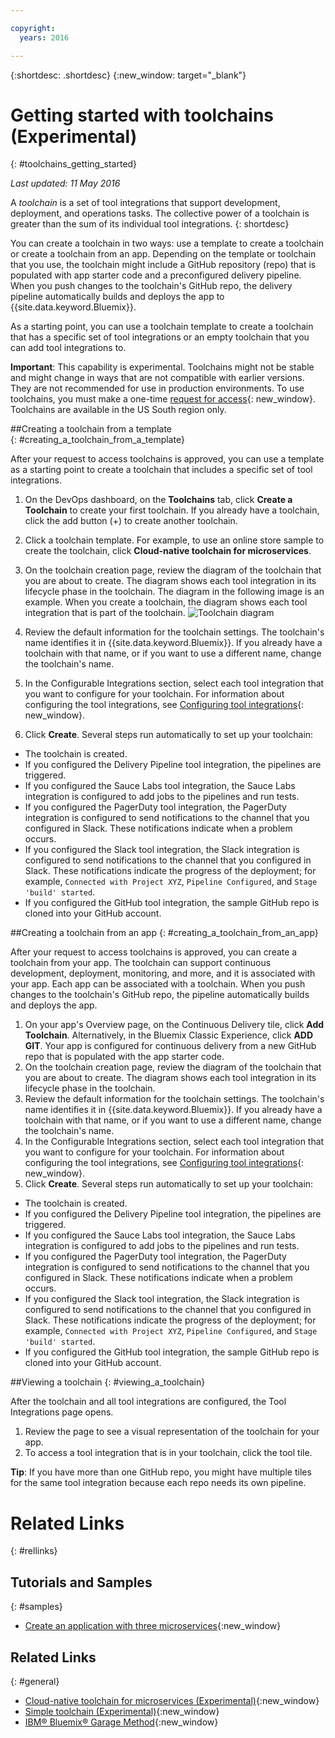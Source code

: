 ```yaml
---

copyright:
  years: 2016

---
```

 
{:shortdesc: .shortdesc}
{:new_window: target="_blank"}

# Getting started with toolchains (Experimental)
{: #toolchains_getting_started}

*Last updated: 11 May 2016*  

A *toolchain* is a set of tool integrations that support development, deployment, and operations tasks. The collective power of a toolchain is greater than the sum of its individual tool integrations.
{: shortdesc}

You can create a toolchain in two ways: use a template to create a toolchain or create a toolchain from an app. Depending on the template or toolchain that you use, the toolchain might include a GitHub repository (repo) that is populated with app starter code and a preconfigured delivery pipeline. When you push changes to the toolchain's GitHub repo, the delivery pipeline automatically builds and deploys the app to {{site.data.keyword.Bluemix}}.

As a starting point, you can use a toolchain template to create a toolchain that has a specific set of tool integrations or an empty toolchain that you can add tool integrations to.

**Important**: This capability is experimental. Toolchains might not be stable and might change in ways that are not compatible with earlier versions. They are not recommended for use in production environments. To use toolchains, you must make a one-time [request for access](https://new-console.ng.bluemix.net/devops?cm_mmc=IBMBluemixGarageMethod-_-MethodSite-_-10-19-15::12-31-18-_-toolchains-welcome-page){: new_window}. Toolchains are available in the US South region only.


##Creating a toolchain from a template   
{: #creating_a_toolchain_from_a_template}

After your request to access toolchains is approved, you can use a template as a starting point to create a toolchain that includes a specific set of tool integrations.

1. On the DevOps dashboard, on the **Toolchains** tab, click **Create a Toolchain** to create your first toolchain. If you already have a toolchain, click the add button (+) to create another toolchain.
1. Click a toolchain template. For example, to use an online store sample to create the toolchain, click **Cloud-native toolchain for microservices**. 
1. On the toolchain creation page, review the diagram of the toolchain that you are about to create. The diagram shows each tool integration in its lifecycle phase in the toolchain. The diagram in the following image is an example. When you create a toolchain, the diagram shows each tool integration that is part of the toolchain.
![Toolchain diagram](images/toolchain_diagram.png)

1. Review the default information for the toolchain settings. The toolchain's name identifies it in {{site.data.keyword.Bluemix}}. If you already have a toolchain with that name, or if you want to use a different name, change the toolchain's name.  
1. In the Configurable Integrations section, select each tool integration that you want to configure for your toolchain. For information about configuring the tool integrations, see [Configuring tool integrations](../toolchains/toolchains_integrations.html){: new_window}.
1. Click **Create**.  Several steps run automatically to set up your toolchain:

 * The toolchain is created.
 * If you configured the Delivery Pipeline tool integration, the pipelines are triggered.
 * If you configured the Sauce Labs tool integration, the Sauce Labs integration is configured to add jobs to the pipelines and run tests.
 * If you configured the PagerDuty tool integration, the PagerDuty integration is configured to send notifications to the channel that you configured in Slack. These notifications indicate when a problem occurs.
 * If you configured the Slack tool integration, the Slack integration is configured to send notifications to the channel that you configured in Slack. These notifications indicate the progress of the deployment; for example, `Connected with Project XYZ`, `Pipeline Configured`, and `Stage 'build' started`.
 * If you configured the GitHub tool integration, the sample GitHub repo is cloned into your GitHub account.


##Creating a toolchain from an app
{: #creating_a_toolchain_from_an_app}

After your request to access toolchains is approved, you can create a toolchain from your app. The toolchain can support continuous development, deployment, monitoring, and more, and it is associated with your app. Each app can be associated with a toolchain. When you push changes to the toolchain's GitHub repo, the pipeline automatically builds and deploys the app.  

1. On your app's Overview page, on the Continuous Delivery tile, click **Add Toolchain**. Alternatively, in the Bluemix Classic Experience, click **ADD GIT**. Your app is configured for continuous delivery from a new GitHub repo that is populated with the app starter code.
1. On the toolchain creation page, review the diagram of the toolchain that you are about to create. The diagram shows each tool integration in its lifecycle phase in the toolchain.
1. Review the default information for the toolchain settings. The toolchain's name identifies it in {{site.data.keyword.Bluemix}}. If you already have a toolchain with that name, or if you want to use a different name, change the toolchain's name.
1. In the Configurable Integrations section, select each tool integration that you want to configure for your toolchain. For information about configuring the tool integrations, see [Configuring tool integrations](../toolchains/toolchains_integrations.html){: new_window}.
1. Click **Create**.  Several steps run automatically to set up your toolchain:

 * The toolchain is created.
 * If you configured the Delivery Pipeline tool integration, the pipelines are triggered.
 * If you configured the Sauce Labs tool integration, the Sauce Labs integration is configured to add jobs to the pipelines and run tests.
 * If you configured the PagerDuty tool integration, the PagerDuty integration is configured to send notifications to the channel that you configured in Slack. These notifications indicate when a problem occurs.
 * If you configured the Slack tool integration, the Slack integration is configured to send notifications to the channel that you configured in Slack. These notifications indicate the progress of the deployment; for example, `Connected with Project XYZ`, `Pipeline Configured`, and `Stage 'build' started`.
 * If you configured the GitHub tool integration, the sample GitHub repo is cloned into your GitHub account.

 
##Viewing a toolchain
{: #viewing_a_toolchain}

After the toolchain and all tool integrations are configured, the Tool Integrations page opens.

1. Review the page to see a visual representation of the toolchain for your app.
1. To access a tool integration that is in your toolchain, click the tool tile. 
 
 **Tip**: If you have more than one GitHub repo, you might have multiple tiles for the same tool integration because each repo needs its own pipeline.


 <!-- The toolchain in the following image is an example. When you create your own toolchain, the visual representation of the toolchain shows the tool integrations that you configure.
![Sample toolchain](images/toolchain.png) -->


# Related Links
{: #rellinks}

## Tutorials and Samples
{: #samples}

* [Create an application with three microservices](https://www.ibm.com/devops/method/tutorials/tutorial_microservices_part1){:new_window}

## Related Links
{: #general}

* [Cloud-native toolchain for microservices (Experimental)](https://www.ibm.com/devops/method/toolchains/microservices_toolchain){:new_window}
* [Simple toolchain (Experimental)](https://www.ibm.com/devops/method/toolchains/simple_toolchain){:new_window}
* [IBM&reg; Bluemix&reg; Garage Method](https://www.ibm.com/devops/method){:new_window}
